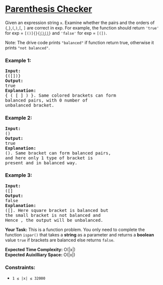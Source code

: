 # [Parenthesis Checker](https://www.geeksforgeeks.org/problems/parenthesis-checker2744/1)

Given an expression string <code>x</code>. Examine whether the pairs and the orders of <code>{</code>,<code>}</code>,<code>(</code>,<code>)</code>,<code>[</code>,
<code>]</code> are correct in exp.
For example, the function should return <code>'true'</code> for exp = <code>[()]{}{[()()]()}</code> and <code>'false'</code> for exp = <code>[(])</code>.

Note: The drive code prints <code>"balanced"</code> if function return true, otherwise it prints <code>"not balanced"</code>.

### **Example 1:**
<pre>
<strong>Input:</strong>
{([])}
<strong>Output:</strong> 
true
<strong>Explanation:</strong> 
{ ( [ ] ) }. Same colored brackets can form 
balanced pairs, with 0 number of 
unbalanced bracket.
</pre>
### **Example 2:**
<pre>
<strong>Input:</strong> 
()
<strong>Output:</strong> 
true
<strong>Explanation:</strong> 
(). Same bracket can form balanced pairs, 
and here only 1 type of bracket is 
present and in balanced way.
</pre>
### **Example 3:**
<pre>
<strong>Input:</strong> 
([]
<strong>Output:</strong> 
false
<strong>Explanation:</strong> 
([]. Here square bracket is balanced but 
the small bracket is not balanced and 
Hence , the output will be unbalanced.
</pre>
<strong>Your Task:</strong>
This is a function problem. You only need to complete the function <code>ispar()</code> that takes a <strong>string</strong> as a parameter and returns a 
<strong>boolean</strong> value <code>true</code> if brackets are balanced else returns <code>false</code>.

<strong>Expected Time Complexity:</strong> O(|x|) <br />
<strong>Expected Auixilliary Space:</strong> O(|x|)

### **Constraints:**
- <code>1 ≤ |x| ≤ 32000</code>
